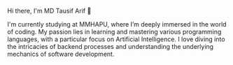 
Hi there, I'm MD Tausif Arif 👋

I'm currently studying at MMHAPU, where I’m deeply immersed in the world of coding. My passion lies in learning and mastering various programming languages, with a particular focus on Artificial Intelligence. I love diving into the intricacies of backend processes and understanding the underlying mechanics of software development.